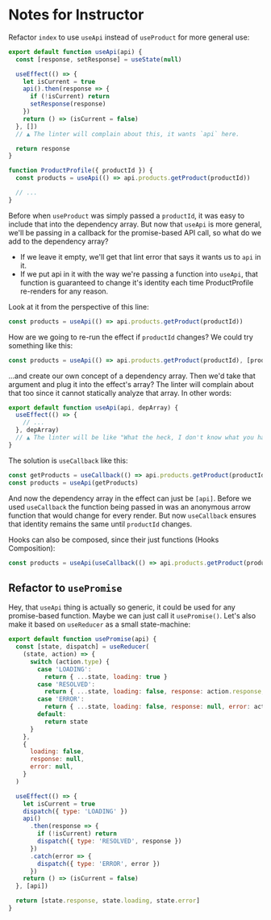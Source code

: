 # Notes for Instructor

Refactor `index` to use `useApi` instead of `useProduct` for more general use:

```js
export default function useApi(api) {
  const [response, setResponse] = useState(null)

  useEffect(() => {
    let isCurrent = true
    api().then(response => {
      if (!isCurrent) return
      setResponse(response)
    })
    return () => (isCurrent = false)
  }, [])
  // ▲ The linter will complain about this, it wants `api` here.

  return response
}

function ProductProfile({ productId }) {
  const products = useApi(() => api.products.getProduct(productId))

  // ...
}
```

Before when `useProduct` was simply passed a `productId`, it was easy to include that into the dependency array. But now that `useApi` is more general, we'll be passing in a callback for the promise-based API call, so what do we add to the dependency array?

- If we leave it empty, we'll get that lint error that says it wants us to `api` in it.
- If we put api in it with the way we're passing a function into `useApi`, that function is guaranteed to change it's identity each time ProductProfile re-renders for any reason.

Look at it from the perspective of this line:

```js
const products = useApi(() => api.products.getProduct(productId))
```

How are we going to re-run the effect if `productId` changes? We could try something like this:

```js
const products = useApi(() => api.products.getProduct(productId), [productId])
```

...and create our own concept of a dependency array. Then we'd take that argument and plug it into the effect's array? The linter will complain about that too since it cannot statically analyze that array. In other words:

```js
export default function useApi(api, depArray) {
  useEffect(() => {
    // ...
  }, depArray)
  // ▲ The linter will be like "What the heck, I don't know what you have in there"
}
```

The solution is `useCallback` like this:

```js
const getProducts = useCallback(() => api.products.getProduct(productId), [productId])
const products = useApi(getProducts)
```

And now the dependency array in the effect can just be `[api]`. Before we used `useCallback` the function being passed in was an anonymous arrow function that would change for every render. But now `useCallback` ensures that identity remains the same until `productId` changes.

Hooks can also be composed, since their just functions (Hooks Composition):

```js
const products = useApi(useCallback(() => api.products.getProduct(productId), [productId]))
```

## Refactor to `usePromise`

Hey, that `useApi` thing is actually so generic, it could be used for any promise-based function. Maybe we can just call it `usePromise()`. Let's also make it based on `useReducer` as a small state-machine:

```js
export default function usePromise(api) {
  const [state, dispatch] = useReducer(
    (state, action) => {
      switch (action.type) {
        case 'LOADING':
          return { ...state, loading: true }
        case 'RESOLVED':
          return { ...state, loading: false, response: action.response, error: null }
        case 'ERROR':
          return { ...state, loading: false, response: null, error: action.error }
        default:
          return state
      }
    },
    {
      loading: false,
      response: null,
      error: null,
    }
  )

  useEffect(() => {
    let isCurrent = true
    dispatch({ type: 'LOADING' })
    api()
      .then(response => {
        if (!isCurrent) return
        dispatch({ type: 'RESOLVED', response })
      })
      .catch(error => {
        dispatch({ type: 'ERROR', error })
      })
    return () => (isCurrent = false)
  }, [api])

  return [state.response, state.loading, state.error]
}
```
